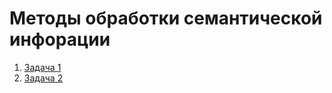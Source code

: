 # Методы обработки семантической инфорации

1. [Задача 1](https://github.com/Letch49/NLP_vvsu_2024/blob/master/lecture_1/task1.ipynb)
2. [Задача 2](https://github.com/Letch49/NLP_vvsu_2024/blob/master/lecture_2/task2.ipynb)
